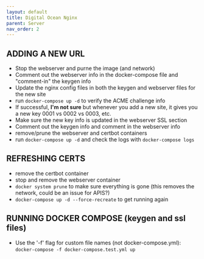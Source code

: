 ```yaml
---
layout: default
title: Digital Ocean Nginx
parent: Server
nav_order: 2
---
```





## ADDING A NEW URL

* Stop the webserver and purne the image (and network)
* Comment out the webserver info in the docker-compose file and "comment-in" the keygen info
* Update the nginx config files in both the keygen and webserver files for the new site
* run `docker-compose up -d` to verify the ACME challenge info
* If successful, **I'm not sure** but whenever you add a new site, it gives you a new key 0001 vs 0002 vs 0003, etc.
* Make sure the new key info is updated in the webserver SSL section
* Comment out the keygen info and comment in the webserver info
* remove/prune the webserver and certbot containers
* run `docker-compose up -d` and check the logs with `docker-compose logs`


## REFRESHING CERTS
* remove the certbot container
* stop and remove the webserver container
* `docker system prune` to make sure everything is gone (this removes the network, could be an issue for APIS?)
* `docker-compose up -d --force-recreate` to get running again

## RUNNING DOCKER COMPOSE (keygen and ssl files)

* Use the '-f' flag for custom file names (not docker-compose.yml): `docker-compose -f docker-compose.test.yml up`
